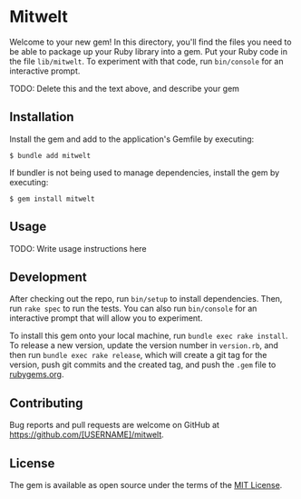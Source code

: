 # Mitwelt

Welcome to your new gem! In this directory, you'll find the files you need to be able to package up your Ruby library into a gem. Put your Ruby code in the file `lib/mitwelt`. To experiment with that code, run `bin/console` for an interactive prompt.

TODO: Delete this and the text above, and describe your gem

## Installation

Install the gem and add to the application's Gemfile by executing:

    $ bundle add mitwelt

If bundler is not being used to manage dependencies, install the gem by executing:

    $ gem install mitwelt

## Usage

TODO: Write usage instructions here

## Development

After checking out the repo, run `bin/setup` to install dependencies. Then, run `rake spec` to run the tests. You can also run `bin/console` for an interactive prompt that will allow you to experiment.

To install this gem onto your local machine, run `bundle exec rake install`. To release a new version, update the version number in `version.rb`, and then run `bundle exec rake release`, which will create a git tag for the version, push git commits and the created tag, and push the `.gem` file to [rubygems.org](https://rubygems.org).

## Contributing

Bug reports and pull requests are welcome on GitHub at https://github.com/[USERNAME]/mitwelt.

## License

The gem is available as open source under the terms of the [MIT License](https://opensource.org/licenses/MIT).
